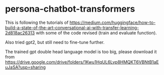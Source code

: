# persona-chatbot-transformers

This is following the  tutorials of https://medium.com/huggingface/how-to-build-a-state-of-the-art-conversational-ai-with-transfer-learning-2d818ac26313 with some of the code revised (train and evaluate function).

Also tried gpt2, but still need to fine-tune further.

The trained gpt double head language model is too big, please download it from 
https://drive.google.com/drive/folders/1Kwu1HqUL6Lvp8HMQKT6VBNtB1aEuJaSA?usp=sharing

